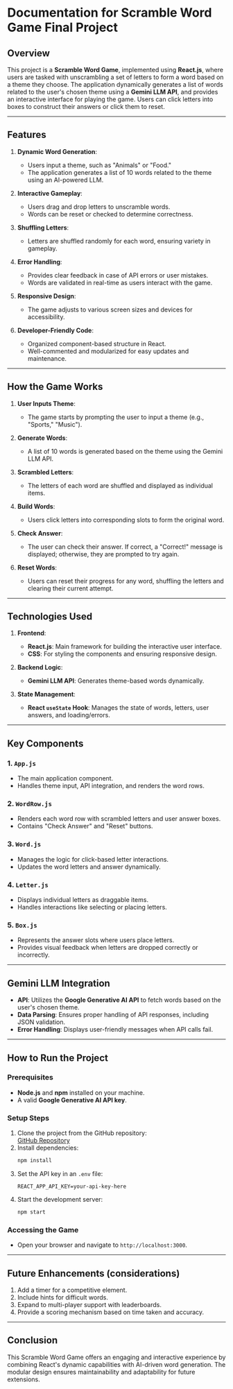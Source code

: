 # Documentation for Scramble Word Game Final Project

## **Overview**

This project is a **Scramble Word Game**, implemented using **React.js**, where users are tasked with unscrambling a set of letters to form a word based on a theme they choose. The application dynamically generates a list of words related to the user's chosen theme using a **Gemini LLM API**, and provides an interactive interface for playing the game. Users can click letters into boxes to construct their answers or click them to reset.

---

## **Features**

1. **Dynamic Word Generation**:

   - Users input a theme, such as "Animals" or "Food."
   - The application generates a list of 10 words related to the theme using an AI-powered LLM.

2. **Interactive Gameplay**:

   - Users drag and drop letters to unscramble words.
   - Words can be reset or checked to determine correctness.

3. **Shuffling Letters**:

   - Letters are shuffled randomly for each word, ensuring variety in gameplay.

4. **Error Handling**:

   - Provides clear feedback in case of API errors or user mistakes.
   - Words are validated in real-time as users interact with the game.

5. **Responsive Design**:

   - The game adjusts to various screen sizes and devices for accessibility.

6. **Developer-Friendly Code**:
   - Organized component-based structure in React.
   - Well-commented and modularized for easy updates and maintenance.

---

## **How the Game Works**

1. **User Inputs Theme**:
   - The game starts by prompting the user to input a theme (e.g., "Sports," "Music").
2. **Generate Words**:

   - A list of 10 words is generated based on the theme using the Gemini LLM API.

3. **Scrambled Letters**:

   - The letters of each word are shuffled and displayed as individual items.

4. **Build Words**:

   - Users click letters into corresponding slots to form the original word.

5. **Check Answer**:

   - The user can check their answer. If correct, a "Correct!" message is displayed; otherwise, they are prompted to try again.

6. **Reset Words**:
   - Users can reset their progress for any word, shuffling the letters and clearing their current attempt.

---

## **Technologies Used**

1. **Frontend**:

   - **React.js**: Main framework for building the interactive user interface.
   - **CSS**: For styling the components and ensuring responsive design.

2. **Backend Logic**:

   - **Gemini LLM API**: Generates theme-based words dynamically.

3. **State Management**:
   - **React `useState` Hook**: Manages the state of words, letters, user answers, and loading/errors.

---

## **Key Components**

### **1. `App.js`**

- The main application component.
- Handles theme input, API integration, and renders the word rows.

### **2. `WordRow.js`**

- Renders each word row with scrambled letters and user answer boxes.
- Contains "Check Answer" and "Reset" buttons.

### **3. `Word.js`**

- Manages the logic for click-based letter interactions.
- Updates the word letters and answer dynamically.

### **4. `Letter.js`**

- Displays individual letters as draggable items.
- Handles interactions like selecting or placing letters.

### **5. `Box.js`**

- Represents the answer slots where users place letters.
- Provides visual feedback when letters are dropped correctly or incorrectly.

---

## **Gemini LLM Integration**

- **API**: Utilizes the **Google Generative AI API** to fetch words based on the user's chosen theme.
- **Data Parsing**: Ensures proper handling of API responses, including JSON validation.
- **Error Handling**: Displays user-friendly messages when API calls fail.

---

## **How to Run the Project**

### **Prerequisites**

- **Node.js** and **npm** installed on your machine.
- A valid **Google Generative AI API key**.

### **Setup Steps**

1. Clone the project from the GitHub repository:  
   [GitHub Repository](https://github.com/khamdam-kadirov/ScrambleWords.git)
2. Install dependencies:
   ```bash
   npm install
   ```
3. Set the API key in an `.env` file:
   ```plaintext
   REACT_APP_API_KEY=your-api-key-here
   ```
4. Start the development server:
   ```bash
   npm start
   ```

### **Accessing the Game**

- Open your browser and navigate to `http://localhost:3000`.

---

## **Future Enhancements (considerations)**

1. Add a timer for a competitive element.
2. Include hints for difficult words.
3. Expand to multi-player support with leaderboards.
4. Provide a scoring mechanism based on time taken and accuracy.

---

## **Conclusion**

This Scramble Word Game offers an engaging and interactive experience by combining React's dynamic capabilities with AI-driven word generation. The modular design ensures maintainability and adaptability for future extensions. 

